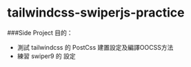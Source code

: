 # tailwindcss-swiperjs-practice

###Side Project 目的：
* 測試 tailwindcss 的 PostCss 建置設定及編譯OOCSS方法
* 練習 swiper9 的 設定
